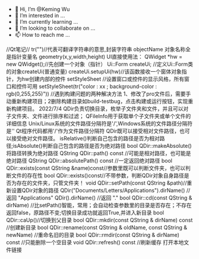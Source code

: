- 👋 Hi, I’m @Keming Wu
- 👀 I’m interested in ...
- 🌱 I’m currently learning ...
- 💞️ I’m looking to collaborate on ...
- 📫 How to reach me ...

<!---
SlaveoffFreedom/SlaveoffFreedom is a ✨ special ✨ repository because its `README.md` (this file) appears on your GitHub profile.
You can click the Preview link to take a look at your changes.
--->
//Qt笔记//
tr("")//代表可翻译字符串的意思,封装字符串
objectName 对象名称全是指针变量名
geometry(x,y,width,height)
UI直接使用法：
QWidget *hw = new QWidget();//先创建一个对象（指针）
Ui::Form createUi; //定义Ui::Form类的对象createUi(普通变量)
createUi.setupUi(hw)//该函数接收一个窗体对象指针，为hw创建内部的控件
setStyleSheet //设置窗口或控件的显示风格，所有窗口和控件可用
setStyleSheet(tr("color : xx ; background-color : rgb(0,255,255)"))
//遇到构建问题的两种解决方法
1、修改了pro文件后，需要手动重新构建项目；2删除构建目录如build-testbug，点击构建或运行按钮，实现重新构建项目。
2022/7/4
QDir负责切换目录，枚举子文件夹和文件，并且可以对子文件夹、文件进行排序和过滤；
QFileInfo用于获取单个子文件夹或单个文件的详细信息
Unix/Linux系统的文件路径分隔符是'/',Windows系统的文件路径分隔符是'\'
Qt程序代码都用'/'作为文件路径分隔符
QDir既可以接受相对文件路径，也可以接受绝对文件路径。
isRelative()判断自己包含的路径是否为相对路径;isAbsolute()判断自己包含的路径是否为绝对路径
bool QDir::makeAbsolute()将路径转换为绝对路径
QString QDir::path() const //可能是相对路径，也可能是绝对路径
QString QDir::absolutePath() const //一定返回绝对路径
bool QDir::exists(const QString &name)const//参数里既可以判断文件夹，也可以判断文件的存在性
bool QDir::exists()const//不带参数，判断QDir对象自身路径是否为存在的文件夹，只管文件夹！
void QDir::setPath(const QString &path)//重新设置QDir对象的路径
QDir("Documents/Letters/Applications").dirName()   //返回 "Applications"
QDir().dirName()                                 //返回  "."
bool QDir::cd(const QString & dirName)
//比setPath()智能，常用；会自动检查参数里的目录是否存在；不存在返回false，原路径不变;切换目录成功就返回True,并进入新目录
bool QDir::caUp()//切换到父目录
bool QDir::mkdir(const QString & dirName) const    //创建新目录
bool QDir::rename(const QString & oldName, const QString & newName) //重命名旧的目录
bool QDir::rmdir(const QString & dirName) const    //只能删除一个空目录
void QDir::refresh() const //刷新缓存
<QDesktopServices> 打开本地文件链接
  



























